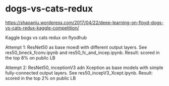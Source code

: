 # dogs-vs-cats-redux

https://shaoanlu.wordpress.com/2017/04/22/deep-learning-on-floyd-dogs-vs-cats-redux-kaggle-competition/

Kaggle bogs vs cats redux on flyodhub

Attempt 1: ResNet50 as base moedl with different output layers. See res50_bneck_fconv.ipynb and res50_fc_and_incep.ipynb. Result: scored in the top 8% on public LB

Attempt 2: ResNet50, inceptionV3 adn Xception as base models with simple fully-connected output layers. See res50_incepV3_Xcept.ipynb. Result: scored in the top 2% on public LB
